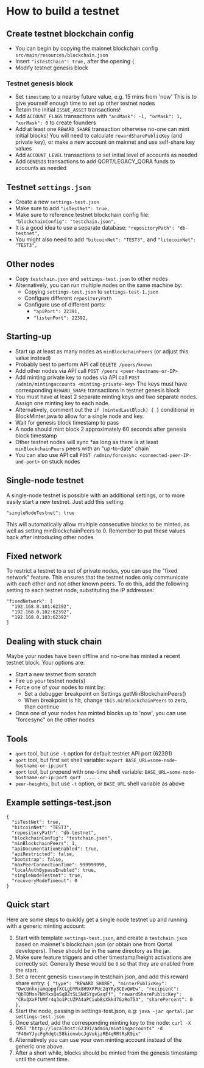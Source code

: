# How to build a testnet

## Create testnet blockchain config

- You can begin by copying the mainnet blockchain config `src/main/resources/blockchain.json`
- Insert `"isTestChain": true,` after the opening `{`
- Modify testnet genesis block

### Testnet genesis block

- Set `timestamp` to a nearby future value, e.g. 15 mins from 'now'
	This is to give yourself enough time to set up other testnet nodes
- Retain the initial `ISSUE_ASSET` transactions!
- Add `ACCOUNT_FLAGS` transactions with `"andMask": -1, "orMask": 1, "xorMask": 0` to create founders
- Add at least one `REWARD_SHARE` transaction otherwise no-one can mint initial blocks!
	You will need to calculate `rewardSharePublicKey` (and private key),
	or make a new account on mainnet and use self-share key values
- Add `ACCOUNT_LEVEL` transactions to set initial level of accounts as needed
- Add `GENESIS` transactions to add QORT/LEGACY_QORA funds to accounts as needed

## Testnet `settings.json`

- Create a new `settings-test.json`
- Make sure to add `"isTestNet": true,`
- Make sure to reference testnet blockchain config file: `"blockchainConfig": "testchain.json",`
- It is a good idea to use a separate database: `"repositoryPath": "db-testnet",`
- You might also need to add `"bitcoinNet": "TEST3",` and `"litecoinNet": "TEST3",`

## Other nodes

- Copy `testchain.json` and `settings-test.json` to other nodes
- Alternatively, you can run multiple nodes on the same machine by:
	* Copying `settings-test.json` to `settings-test-1.json`
	* Configure different `repositoryPath`
	* Configure use of different ports:
		+ `"apiPort": 22391,`
		+ `"listenPort": 22392,`

## Starting-up

- Start up at least as many nodes as `minBlockchainPeers` (or adjust this value instead)
- Probably best to perform API call `DELETE /peers/known`
- Add other nodes via API call `POST /peers <peer-hostname-or-IP>`
- Add minting private key to nodes via API call `POST /admin/mintingaccounts <minting-private-key>`
    The keys must have corresponding `REWARD_SHARE` transactions in testnet genesis block
- You must have at least 2 separate minting keys and two separate nodes. Assign one minting key to each node.
- Alternatively, comment out the `if (mintedLastBlock) { }` conditional in BlockMinter.java to allow for a single node and key.
- Wait for genesis block timestamp to pass
- A node should mint block 2 approximately 60 seconds after genesis block timestamp
- Other testnet nodes will sync *as long as there is at least `minBlockchainPeers` peers with an "up-to-date" chain`
- You can also use API call `POST /admin/forcesync <connected-peer-IP-and-port>` on stuck nodes

## Single-node testnet

A single-node testnet is possible with an additional settings, or to more easily start a new testnet.
Just add this setting:
```
"singleNodeTestnet": true
```
This will automatically allow multiple consecutive blocks to be minted, as well as setting minBlockchainPeers to 0.
Remember to put these values back after introducing other nodes

## Fixed network

To restrict a testnet to a set of private nodes, you can use the "fixed network" feature.
This ensures that the testnet nodes only communicate with each other and not other known peers.
To do this, add the following setting to each testnet node, substituting the IP addresses:
```
"fixedNetwork": [
  "192.168.0.101:62392",
  "192.168.0.102:62392",
  "192.168.0.103:62392"
]
```

## Dealing with stuck chain

Maybe your nodes have been offline and no-one has minted a recent testnet block.
Your options are:

- Start a new testnet from scratch
- Fire up your testnet node(s)
- Force one of your nodes to mint by:
	+ Set a debugger breakpoint on Settings.getMinBlockchainPeers()
	+ When breakpoint is hit, change `this.minBlockchainPeers` to zero, then continue
- Once one of your nodes has minted blocks up to 'now', you can use "forcesync" on the other nodes

## Tools

- `qort` tool, but use `-t` option for default testnet API port (62391)
- `qort` tool, but first set shell variable: `export BASE_URL=some-node-hostname-or-ip:port`
- `qort` tool, but prepend with one-time shell variable: `BASE_URL=some-node-hostname-or-ip:port qort ......`
- `peer-heights`, but use `-t` option, or `BASE_URL` shell variable as above

## Example settings-test.json
```
{
  "isTestNet": true,
  "bitcoinNet": "TEST3",
  "repositoryPath": "db-testnet",
  "blockchainConfig": "testchain.json",
  "minBlockchainPeers": 1,
  "apiDocumentationEnabled": true,
  "apiRestricted": false,
  "bootstrap": false,
  "maxPeerConnectionTime": 999999999,
  "localAuthBypassEnabled": true,
  "singleNodeTestnet": true,
  "recoveryModeTimeout": 0
}
```

<a name="quick-start"></a>
## Quick start
Here are some steps to quickly get a single node testnet up and running with a generic minting account:
1. Start with template `settings-test.json`, and create a `testchain.json` based on mainnet's blockchain.json (or obtain one from Qortal developers). These should be in the same directory as the jar.
2. Make sure feature triggers and other timestamp/height activations are correctly set. Generally these would be `0` so that they are enabled from the start.
3. Set a recent genesis `timestamp` in testchain.json, and add this reward share entry:
`{ "type": "REWARD_SHARE", "minterPublicKey": "DwcUnhxjamqppgfXCLgbYRx8H9XFPUc2qYRy3CEvQWEw", "recipient": "QbTDMss7NtRxxQaSqBZtSLSNdSYgvGaqFf", "rewardSharePublicKey": "CRvQXxFfUMfr4q3o1PcUZPA4aPCiubBsXkk47GzRo754", "sharePercent": 0 },`
4. Start the node, passing in settings-test.json, e.g: `java -jar qortal.jar settings-test.json`
5. Once started, add the corresponding minting key to the node:
`curl -X POST "http://localhost:62391/admin/mintingaccounts" -d "F48mYJycFgRdqtc58kiovwbcJgVukjzRE4qRRtRsK9ix"`
6. Alternatively you can use your own minting account instead of the generic one above.
7. After a short while, blocks should be minted from the genesis timestamp until the current time.